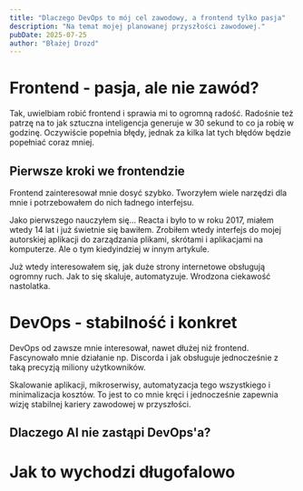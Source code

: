 ```yaml
---
title: "Dlaczego DevOps to mój cel zawodowy, a frontend tylko pasja"
description: "Na temat mojej planowanej przyszłości zawodowej."
pubDate: 2025-07-25
author: "Błażej Drozd"
---
```


# Frontend - pasja, ale nie zawód?
Tak, uwielbiam robić frontend i sprawia mi to ogromną radość. Radośnie też patrzę na to
jak sztuczna inteligencja generuje w 30 sekund to co ja robię w godzinę.
Oczywiście popełnia błędy, jednak za kilka lat tych błędów będzie popełniać coraz mniej.

## Pierwsze kroki we frontendzie
Frontend zainteresował mnie dosyć szybko. Tworzyłem wiele narzędzi dla mnie i potrzebowałem
do nich ładnego interfejsu.

Jako pierwszego nauczyłem się... Reacta i było to w roku 2017, miałem wtedy 14 lat
i już świetnie się bawiłem. Zrobiłem wtedy interfejs do mojej autorskiej aplikacji
do zarządzania plikami, skrótami i aplikacjami na komputerze. Ale o tym kiedyindziej w 
innym artykule.

Już wtedy interesowałem się, jak duże strony internetowe obsługują ogromny ruch.
Jak to się skaluje, automatyzuje. Wrodzona ciekawość nastolatka.

# DevOps - stabilność i konkret
DevOps od zawsze mnie interesował, nawet dłużej niż frontend. Fascynowało mnie działanie
np. Discorda i jak obsługuje jednocześnie z taką precyzją miliony użytkowników.

Skalowanie aplikacji, mikroserwisy, automatyzacja tego wszystkiego i minimalizacja kosztów.
To jest to co mnie kręci i jednocześnie zapewnia wizję stabilnej kariery zawodowej w przyszłości.

## Dlaczego AI nie zastąpi DevOps'a?



# Jak to wychodzi długofalowo

